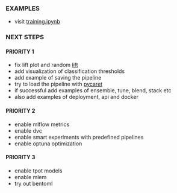 ### EXAMPLES

- visit [training.ipynb](/training.ipynb)

### NEXT STEPS

#### PRIORITY 1

- fix lift plot and random [lift](https://www.listendata.com/2014/08/excel-template-gain-and-lift-charts.html)
- add visualization of classification thresholds
- add example of saving the pipeline
- try to load the pipeline with [pycaret](https://pycaret.readthedocs.io/en/latest/api/regression.html)
- if successful add examples of ensemble, tune, blend, stack etc
- also add examples of deployment, api and docker

#### PRIORITY 2

- enable mlflow metrics
- enable dvc
- enable smart experiments with predefined pipelines
- enable optuna optimization

#### PRIORITY 3

- enable tpot models
- enable mlem
- try out bentoml
